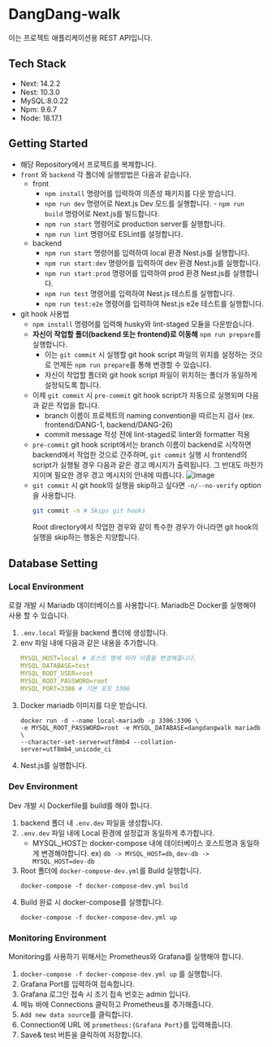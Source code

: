 # DangDang-walk

이는 프로젝트 애플리케이션용 REST API입니다.

## Tech Stack

- Next: 14.2.2
- Nest: 10.3.0
- MySQL:8.0.22
- Npm: 9.6.7
- Node: 18.17.1

## Getting Started

- 해당 Repository에서 프로젝트를 복제합니다.
- `front` 와 `backend` 각 폴더에 실행방법은 다음과 같습니다.
  - front
    - `npm install` 명령어를 입력하여 의존성 패키지를 다운 받습니다.
    - `npm run dev` 명령어로 Next.js Dev 모드를 실행합니다. - `npm run build` 명령어로 Next.js를 빌드합니다.
    - `npm run start` 명령어로 production server를 실행합니다.
    - `npm run lint` 명령어로 ESLint를 설정합니다.
  - backend
    - `npm run start` 명령어를 입력하여 local 환경 Nest.js를 실행합니다.
    - `npm run start:dev` 명령어를 입력하여 dev 환경 Nest.js를 실행합니다.
    - `npm run start:prod` 명령어를 입력하여 prod 환경 Nest.js를 실행합니다.
    - `npm run test` 명령어를 입력하여 Nest.js 테스트를 실행합니다.
    - `npm run test:e2e` 명령어를 입력하여 Nest.js e2e 테스트를 실행합니다.
- git hook 사용법
  - `npm install` 명령어를 입력해 husky와 lint-staged 모듈을 다운받습니다.
  - **자신이 작업할 폴더(backend 또는 frontend)로 이동해** `npm run prepare`를 실행합니다.
    - 이는 `git commit` 시 실행할 git hook script 파일의 위치를 설정하는 것으로 언제든 `npm run prepare`를 통해 변경할 수 있습니다.
    - 자신이 작업할 폴더와 git hook script 파일이 위치하는 폴더가 동일하게 설정되도록 합니다.
  - 이제 `git commit` 시 `pre-commit` git hook script가 자동으로 실행되며 다음과 같은 작업을 합니다.
    - branch 이름이 프로젝트의 naming convention을 따르는지 검사 (ex. frontend/DANG-1, backend/DANG-26)
    - commit message 작성 전에 lint-staged로 linter와 formatter 적용
  - `pre-commit` git hook script에서는 branch 이름이 backend로 시작하면 backend에서 작업한 것으로 간주하며, `git commit` 실행 시 frontend의 script가 실행될 경우 다음과 같은 경고 메시지가 출력됩니다. 그 반대도 마찬가지이며 필요한 경우 경고 메시지의 안내에 따릅니다.
    ![image](https://github.com/jihwooon/dangdang-walk/assets/71831926/279a2f4f-0756-4bbb-892f-6179f6f10d28)
  - `git commit` 시 git hook의 실행을 skip하고 싶다면 `-n/--no-verify` option을 사용합니다.
    ```bash
    git commit -n # Skips git hooks
    ```
    Root directory에서 작업한 경우와 같이 특수한 경우가 아니라면 git hook의 실행을 skip하는 행동은 지양합니다.

## Database Setting

### **Local Environment**

로컬 개발 시 Mariadb 데이터베이스를 사용합니다.
Mariadb은 Docker를 실행해야 사용 할 수 있습니다.

1. `.env.local` 파일을 backend 폴더에 생성합니다.
2. env 파일 내에 다음과 같은 내용을 추가합니다.
   ```yaml
   MYSQL_HOST=local # 호스트 명에 따라 이름을 변경해줍니다.
   MYSQL_DATABASE=test
   MYSQL_ROOT_USER=root
   MYSQL_ROOT_PASSWORD=root
   MYSQL_PORT=3306 # 기본 포트 3306
   ```
3. Docker mariadb 이미지를 다운 받습니다.
   ```shell
   docker run -d --name local-mariadb -p 3306:3306 \
   -e MYSQL_ROOT_PASSWORD=root -e MYSQL_DATABASE=dangdangwalk mariadb \
   --character-set-server=utf8mb4 --collation-server=utf8mb4_unicode_ci
   ```
4. Nest.js를 실행합니다.

### **Dev Environment**

Dev 개발 시 Dockerfile를 build를 해야 합니다.

1. backend 폴더 내 `.env.dev` 파일을 생성합니다.
2. `.env.dev` 파일 내에 Local 환경에 설정값과 동일하게 추가합니다.
   - MYSQL_HOST는 docker-compose 내에 데이터베이스 호스트명과 동일하게 변경해야합니다.
     ex) `db -> MYSQL_HOST=db`, `dev-db -> MYSQL_HOST=dev-db`
3. Root 폴더에 `docker-compose-dev.yml`를 Build 실행합니다.
   ```shell
   docker-compose -f docker-compose-dev.yml build
   ```
4. Build 완료 시 docker-compose를 실행합니다.
   ```shell
   docker-compose -f docker-compose-dev.yml up
   ```

### **Monitoring Environment**

Monitoring를 사용하기 위해서는 Prometheus와 Grafana를 실행해야 합니다.

1. `docker-compose -f docker-compose-dev.yml up` 를 실행합니다.
2. Grafana Port를 입력하여 접속합니다.
3. Grafana 로그인 접속 시 초기 접속 번호는 admin 입니다.
4. 메뉴 바에 Connections 클릭하고 Prometheus를 추가해줍니다.
5. `Add new data source`를 클릭합니다.
6. Connection에 URL 에 `prometheus:{Grafana Port}`를 입력해줍니다.
7. Save& test 버튼을 클릭하여 저장합니다.
